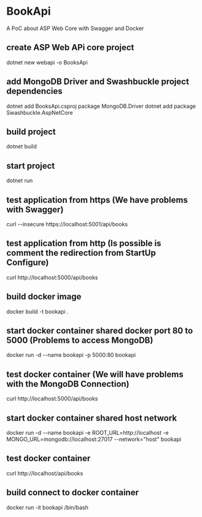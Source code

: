 # BookApi
A PoC about ASP Web Core with Swagger and Docker

## create ASP Web APi core project
dotnet new webapi -o BooksApi

## add MongoDB Driver and Swashbuckle project dependencies
dotnet add BooksApi.csproj package MongoDB.Driver
dotnet add package Swashbuckle.AspNetCore

## build project
dotnet build

## start project
dotnet run

## test application from https (We have problems with Swagger)
curl --insecure https://localhost:5001/api/books

## test application from http (Is possible is comment the redirection from StartUp Configure)
curl http://localhost:5000/api/books

## build docker image
docker build -t bookapi .

## start docker container shared docker port 80 to 5000 (Problems to access MongoDB)
docker run -d --name bookapi -p 5000:80 bookapi

## test docker container (We will have problems with the MongoDB Connection)
curl http://localhost:5000/api/books

## start docker container shared host network
docker run -d --name bookapi -e ROOT_URL=http://localhost -e MONGO_URL=mongodb://localhost:27017 --network="host" bookapi

## test docker container
curl http://localhost/api/books

## build connect to docker container
docker run -it bookapi /bin/bash